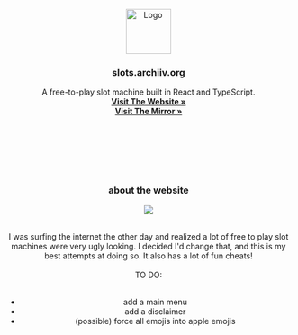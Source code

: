 
<!-- PROJECT LOGO -->
<br />
<div align="center">
  <a href="https://slots.archiiv.org">
    <img src="https://d2w9rnfcy7mm78.cloudfront.net/36261876/original_cbf7db1205788359deb0f0fc331cf9da.png?1745637610?bc=0" alt="Logo" width="80" height="80">
  </a>
  <h3 align="center">slots.archiiv.org</h3>

  <p align="center">
    A free-to-play slot machine built in React and TypeScript. 
  <br />
    <a href="https://slots.archiiv.org/"><strong>Visit The Website »</strong></a></br>
    <a href="https://slots.arch.open-sky.org/"><strong>Visit The Mirror »</strong></a>
  </p>

  <br /><br /><br /><br /><br />
  <!-- ABOUT THE PROJECT -->
<h3 align="center">about the website</h3>

![](https://d2w9rnfcy7mm78.cloudfront.net/36318909/original_15daf48384f5b11ddd4b5166ef7d0b0b.png?1745883217?bc=0)

</br>
I was surfing the internet the other day and realized a lot of free to play slot machines were very ugly looking. I decided I'd change that, and this is my best attempts at doing so. It also has a lot of fun cheats!
</br></br>
TO DO:</br></br>

- add a main menu
- add a disclaimer
- (possible) force all emojis into apple emojis

</div>
